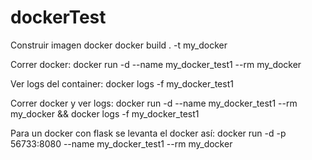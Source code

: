 # dockerTest

Construir imagen docker
docker build . -t my_docker

Correr docker:
docker run -d --name my_docker_test1 --rm my_docker

Ver logs del container:
docker logs -f my_docker_test1

Correr docker y ver logs:
docker run -d --name my_docker_test1 --rm my_docker && docker logs -f my_docker_test1

Para un docker con flask se levanta el docker así: docker run -d -p 56733:8080 --name my_docker_test1 --rm my_docker